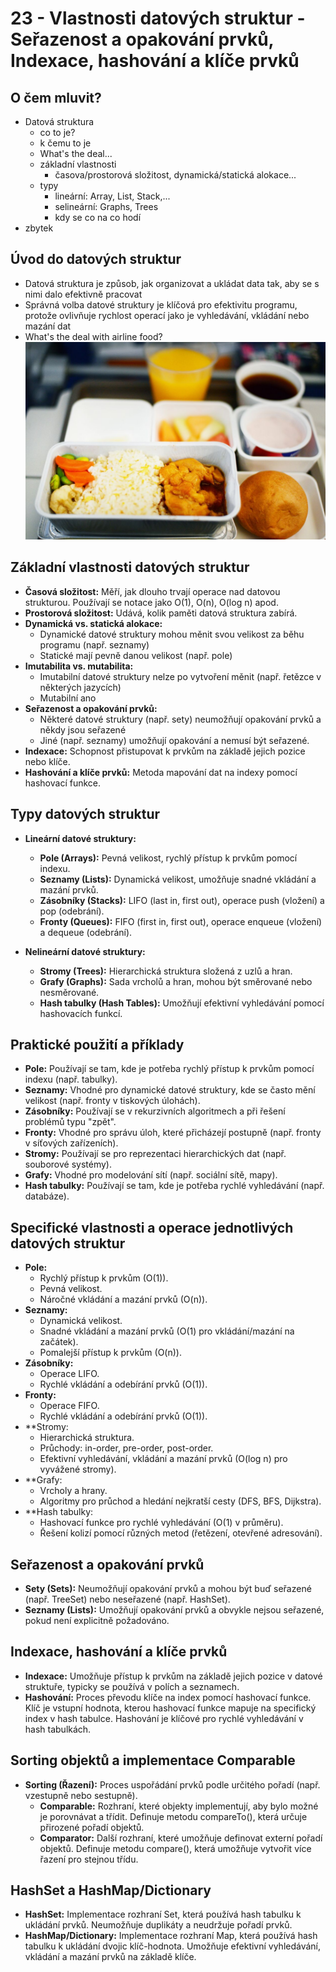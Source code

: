 # 23 - Vlastnosti datových struktur - Seřazenost a opakování prvků, Indexace, hashování a klíče prvků

## O čem mluvit?
- Datová struktura
	- co to je?
	- k čemu to je
	- What's the deal...
	- základní vlastnosti
		- časova/prostorová složitost, dynamická/statická alokace...
	- typy
		- lineární: Array, List, Stack,...
		- selineární: Graphs, Trees
		- kdy se co na co hodí
- zbytek
## Úvod do datových struktur

- Datová struktura je způsob, jak organizovat a ukládat data tak, aby se s nimi dalo efektivně pracovat
- Správná volba datové struktury je klíčová pro efektivitu programu, protože ovlivňuje rychlost operací jako je vyhledávání, vkládání nebo mazání dat
- What's the deal with airline food?
![](../images/1200x791-1105816986.jpg)
## Základní vlastnosti datových struktur

- **Časová složitost:** Měří, jak dlouho trvají operace nad datovou strukturou. Používají se notace jako O(1), O(n), O(log n) apod.
- **Prostorová složitost:** Udává, kolik paměti datová struktura zabírá.
- **Dynamická vs. statická alokace:** 
	- Dynamické datové struktury mohou měnit svou velikost za běhu programu (např. seznamy) 
	- Statické mají pevně danou velikost (např. pole)
- **Imutabilita vs. mutabilita:** 
	- Imutabilní datové struktury nelze po vytvoření měnit (např. řetězce v některých jazycích)
	- Mutabilní ano
- **Seřazenost a opakování prvků:** 
	- Některé datové struktury (např. sety) neumožňují opakování prvků a někdy jsou seřazené
	- Jiné (např. seznamy) umožňují opakování a nemusí být seřazené.
- **Indexace:** Schopnost přistupovat k prvkům na základě jejich pozice nebo klíče.
- **Hashování a klíče prvků:** Metoda mapování dat na indexy pomocí hashovací funkce.

## Typy datových struktur

- **Lineární datové struktury:**
    
    - **Pole (Arrays):** Pevná velikost, rychlý přístup k prvkům pomocí indexu.
    - **Seznamy (Lists):** Dynamická velikost, umožňuje snadné vkládání a mazání prvků.
    - **Zásobníky (Stacks):** LIFO (last in, first out), operace push (vložení) a pop (odebrání).
    - **Fronty (Queues):** FIFO (first in, first out), operace enqueue (vložení) a dequeue (odebrání).
- **Nelineární datové struktury:**
    
    - **Stromy (Trees):** Hierarchická struktura složená z uzlů a hran.
    - **Grafy (Graphs):** Sada vrcholů a hran, mohou být směrované nebo nesměrované.
    - **Hash tabulky (Hash Tables):** Umožňují efektivní vyhledávání pomocí hashovacích funkcí.
## Praktické použití a příklady

- **Pole:** Používají se tam, kde je potřeba rychlý přístup k prvkům pomocí indexu (např. tabulky).
- **Seznamy:** Vhodné pro dynamické datové struktury, kde se často mění velikost (např. fronty v tiskových úlohách).
- **Zásobníky:** Používají se v rekurzivních algoritmech a při řešení problémů typu "zpět".
- **Fronty:** Vhodné pro správu úloh, které přicházejí postupně (např. fronty v síťových zařízeních).
- **Stromy:** Používají se pro reprezentaci hierarchických dat (např. souborové systémy).
- **Grafy:** Vhodné pro modelování sítí (např. sociální sítě, mapy).
- **Hash tabulky:** Používají se tam, kde je potřeba rychlé vyhledávání (např. databáze).
## Specifické vlastnosti a operace jednotlivých datových struktur

- **Pole:**
    - Rychlý přístup k prvkům (O(1)).
    - Pevná velikost.
    - Náročné vkládání a mazání prvků (O(n)).
- **Seznamy:**
    - Dynamická velikost.
    - Snadné vkládání a mazání prvků (O(1) pro vkládání/mazání na začátek).
    - Pomalejší přístup k prvkům (O(n)).
- **Zásobníky:**
    - Operace LIFO.
    - Rychlé vkládání a odebírání prvků (O(1)).
- **Fronty:**
    - Operace FIFO.
    - Rychlé vkládání a odebírání prvků (O(1)).
- **Stromy:
    - Hierarchická struktura.
    - Průchody: in-order, pre-order, post-order.
    - Efektivní vyhledávání, vkládání a mazání prvků (O(log n) pro vyvážené stromy).
- **Grafy:
    - Vrcholy a hrany.
    - Algoritmy pro průchod a hledání nejkratší cesty (DFS, BFS, Dijkstra).
- **Hash tabulky:
    - Hashovací funkce pro rychlé vyhledávání (O(1) v průměru).
    - Řešení kolizí pomocí různých metod (řetězení, otevřené adresování).

## Seřazenost a opakování prvků

- **Sety (Sets):** Neumožňují opakování prvků a mohou být buď seřazené (např. TreeSet) nebo neseřazené (např. HashSet).
- **Seznamy (Lists):** Umožňují opakování prvků a obvykle nejsou seřazené, pokud není explicitně požadováno.

## Indexace, hashování a klíče prvků

- **Indexace:** Umožňuje přístup k prvkům na základě jejich pozice v datové struktuře, typicky se používá v polích a seznamech.
- **Hashování:** Proces převodu klíče na index pomocí hashovací funkce. Klíč je vstupní hodnota, kterou hashovací funkce mapuje na specifický index v hash tabulce. Hashování je klíčové pro rychlé vyhledávání v hash tabulkách.

## Sorting objektů a implementace Comparable

- **Sorting (Řazení):** Proces uspořádání prvků podle určitého pořadí (např. vzestupně nebo sestupně).
    - **Comparable:** Rozhraní, které objekty implementují, aby bylo možné je porovnávat a třídit. Definuje metodu compareTo(), která určuje přirozené pořadí objektů.
    - **Comparator:** Další rozhraní, které umožňuje definovat externí pořadí objektů. Definuje metodu compare(), která umožňuje vytvořit více řazení pro stejnou třídu.

## HashSet a HashMap/Dictionary

- **HashSet:** Implementace rozhraní Set, která používá hash tabulku k ukládání prvků. Neumožňuje duplikáty a neudržuje pořadí prvků.
- **HashMap/Dictionary:** Implementace rozhraní Map, která používá hash tabulku k ukládání dvojic klíč-hodnota. Umožňuje efektivní vyhledávání, vkládání a mazání prvků na základě klíče.


